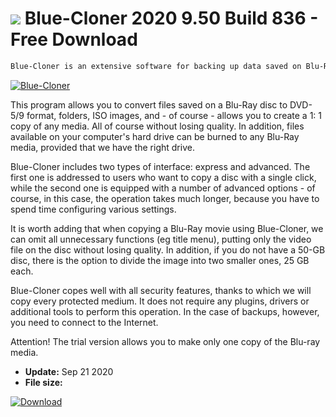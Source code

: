 # ![](https://cdn.softexe.net/static/icon/f/blue-cloner-8704.png) Blue-Cloner 2020 9.50 Build 836 - Free Download

```sh
Blue-Cloner is an extensive software for backing up data saved on Blu-Ray media. It allows you to copy data to Blu-Ray, DVD, AVCHD discs or to the computer's hard disk.
```
[![Blue-Cloner](https://gallery.dpcdn.pl/imgc/Tools/63153/g_-_420x350_1.5_-_x20151031143824_0.png)](https://softexe.net/win/multimedia/video/blue-cloner:hgRd.html)

This program allows you to convert files saved on a Blu-Ray disc to DVD-5/9 format, folders, ISO images, and - of course - allows you to create a 1: 1 copy of any media. All of course without losing quality. In addition, files available on your computer's hard drive can be burned to any Blu-Ray media, provided that we have the right drive.
 
 Blue-Cloner includes two types of interface: express and advanced. The first one is addressed to users who want to copy a disc with a single click, while the second one is equipped with a number of advanced options - of course, in this case, the operation takes much longer, because you have to spend time configuring various settings.
 
 It is worth adding that when copying a Blu-Ray movie using Blue-Cloner, we can omit all unnecessary functions (eg title menu), putting only the video file on the disc without losing quality. In addition, if you do not have a 50-GB disc, there is the option to divide the image into two smaller ones, 25 GB each.
 
 Blue-Cloner copes well with all security features, thanks to which we will copy every protected medium. It does not require any plugins, drivers or additional tools to perform this operation. In the case of backups, however, you need to connect to the Internet.
 
 Attention!
 The trial version allows you to make only one copy of the Blu-ray media.


- **Update:** Sep 21 2020
- **File size:** 

[![Download](https://cdn.softexe.net/static/img/download.png)](https://softexe.net/win/multimedia/video/blue-cloner:hgRd.html)

